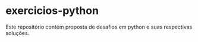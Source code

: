 # exercicios-python
Este repositório contém proposta de desafios em python e suas respectivas soluções.
